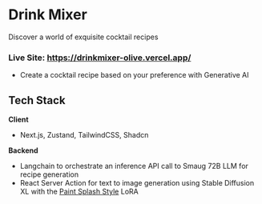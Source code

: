 # Drink Mixer
Discover a world of exquisite cocktail recipes
### Live Site: https://drinkmixer-olive.vercel.app/

- Create a cocktail recipe based on your preference with Generative AI

## Tech Stack

**Client**
- Next.js, Zustand, TailwindCSS, Shadcn

**Backend**

- Langchain to orchestrate an inference API call to Smaug 72B LLM for recipe generation
- React Server Action for text to image generation using Stable Diffusion XL with the [Paint Splash Style](https://civitai.com/models/140335/sdxl-paint-splash-style) LoRA
